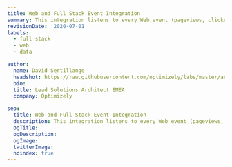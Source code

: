 ```yaml
---
title: Web and Full Stack Event Integration
summary: This integration listens to every Web event (pageviews, clicks, or custom) and dispatches an event for tracking in Full Stack.
revisionDate: '2020-07-01'
labels:
  - full stack
  - web
  - data

author:
  name: David Sertillange
  headshot: https://raw.githubusercontent.com/optimizely/labs/master/assets/author-headshots/davidsertillange.png
  bio:
  title: Lead Solutions Architect EMEA
  company: Optimizely

seo:
  title: Web and Full Stack Event Integration
  description: This integration listens to every Web event (pageviews, clicks, or custom) and dispatches an event for tracking in Full Stack.
  ogTitle:
  ogDescription:
  ogImage:
  twitterImage:
  noindex: true
---
```

